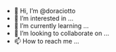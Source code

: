 - 👋 Hi, I’m @doraciotto
- 👀 I’m interested in ...
- 🌱 I’m currently learning ...
- 💞️ I’m looking to collaborate on ...
- 📫 How to reach me ...

<!---
doraciotto/doraciotto is a ✨ special ✨ repository because its `README.md` (this file) appears on your GitHub profile.
You can click the Preview link to take a look at your changes.
--->
